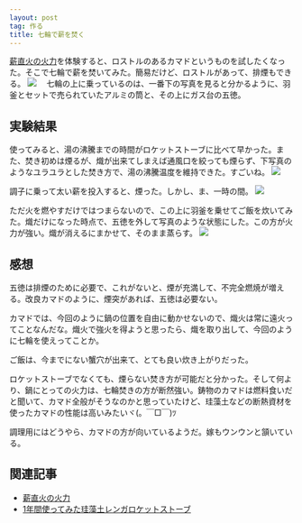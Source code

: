 ```yaml
---
layout: post
tag: 作る
title: 七輪で薪を焚く
---
```

[薪直火の火力](http://kobapan.com/blog/2017/03/01/irori.html)を体験すると、ロストルのあるカマドというものを試したくなった。そこで七輪で薪を焚いてみた。簡易だけど、ロストルがあって、排煙もできる。
![](https://c1.staticflickr.com/3/2945/33332534200_16837d65d4.jpg)
　七輪の上に乗っているのは、一番下の写真を見ると分かるように、羽釜とセットで売られていたアルミの筒と、その上にガス台の五徳。

## 実験結果

使ってみると、湯の沸騰までの時間がロケットストーブに比べて早かった。また、焚き初めは煙るが、熾が出来てしまえば通風口を絞っても煙らず、下写真のようなユラユラとした焚き方で、湯の沸騰温度を維持できた。すごいね。
![](https://c1.staticflickr.com/3/2882/33675883576_28c431755c.jpg)

調子に乗って太い薪を投入すると、煙った。しかし、ま、一時の間。
![](https://c1.staticflickr.com/3/2923/33675902306_2a1ff6645c.jpg)

ただ火を燃やすだけではつまらないので、この上に羽釜を乗せてご飯を炊いてみた。熾だけになった時点で、五徳を外して写真のような状態にした。この方が火力が強い。熾が消えるにまかせて、そのまま蒸らす。
![](https://c2.staticflickr.com/4/3950/33587499281_05c3e2d658.jpg)

## 感想

五徳は排煙のために必要で、これがないと、煙が充満して、不完全燃焼が増える。改良カマドのように、煙突があれば、五徳は必要ない。

カマドでは、今回のように鍋の位置を自由に動かせないので、熾火は常に遠火ってことなんだな。熾火で強火を得ようと思ったら、熾を取り出して、今回のように七輪を使えってことか。

ご飯は、今までにない蟹穴が出来て、とても良い炊き上がりだった。

ロケットストーブでなくても、煙らない焚き方が可能だと分かった。そして何より、鍋にとっての火力は、七輪焚きの方が断然強い。鋳物のカマドは燃料食いだと聞いて、カマド全般がそうなのかと思っていたけど、珪藻土などの断熱資材を使ったカマドの性能は高いみたいヾ(。￣□￣)ﾂ

調理用にはどうやら、カマドの方が向いているようだ。嫁もウンウンと頷いている。


## 関連記事
- [薪直火の火力](http://kobapan.com/blog/2017/03/01/irori.html)
- [1年間使ってみた珪藻土レンガロケットストーブ](http://kobapan.com/blog/2017/02/18/rocket.html)
